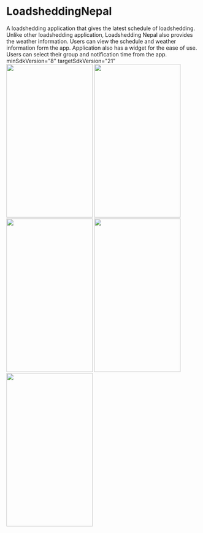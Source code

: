 # LoadsheddingNepal
A loadshedding application that gives the latest schedule of loadshedding. Unlike other loadshedding application, Loadshedding Nepal also provides the weather information. Users can view the schedule and weather information form the app. Application also has a widget for the ease of use. Users can select their group and notification time from the app.
<br>
 minSdkVersion="8"
 targetSdkVersion="21"
 <br>
<img src="http://i62.tinypic.com/2hgcnk3.png"  height="400" width="225"/>
<img src="http://i59.tinypic.com/2vd0ikz.png" height="400" width="225"/>
<img src="http://i58.tinypic.com/2largaf.png" height="400" width="225"/>
<img src="http://i60.tinypic.com/2hqbafr.png" height="400" width="225"/>
<img src="http://i57.tinypic.com/4q0qhu.png" height="400" width="225"/>
